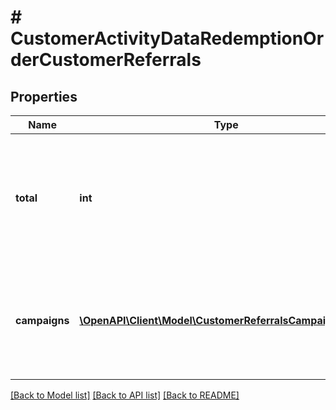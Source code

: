 # # CustomerActivityDataRedemptionOrderCustomerReferrals

## Properties

Name | Type | Description | Notes
------------ | ------------- | ------------- | -------------
**total** | **int** | Total number of times this customer received a referral, i.e. was referred by another customer. |
**campaigns** | [**\OpenAPI\Client\Model\CustomerReferralsCampaignsItem[]**](CustomerReferralsCampaignsItem.md) | Contains an array of campaigns that served as the source of a referral for the customer. |

[[Back to Model list]](../../README.md#models) [[Back to API list]](../../README.md#endpoints) [[Back to README]](../../README.md)
